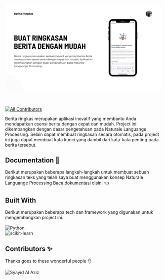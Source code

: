 ![alt text](https://github.com/syayidalaziz10/berita-ringkas/blob/main/assets/image-readme.png?raw=true)

&nbsp;

[![All Contributors](https://img.shields.io/badge/all_contributors-1-orange.svg?style=flat-square)](#contributors-)

Berita ringkas merupakan aplikasi inovatif yang membantu Anda mendapatkan esensi berita dengan cepat dan mudah. Project ini dikembangkan dengan dasar pengetahuan pada Naturale Languange Processing.
Selain dapat membuat ringkasan secara otomatis, pada project ini juga dapat membuat kata kunci yang dambil dari kata-kata penting pada berita tersebut.

## Documentation 📖

Berikut merupakan beberapa langkah-langkah untuk membuat sebuah ringkasan teks yang telah saya buat menggunakan konsep Naturale Languange Processing
[Baca dokumentasi disini](https://syayidalaziz10.github.io/news_summarization/) 👈

## Built With 

Berikut merupakan beberapa tech dan framework yang digunakan untuk mengembangkan project ini. <br><br>
![Python](https://img.shields.io/badge/python-3670A0?style=for-the-badge&logo=python&logoColor=ffdd54) <br>
![scikit-learn](https://img.shields.io/badge/scikit--learn-%23F7931E.svg?style=for-the-badge&logo=scikit-learn&logoColor=white)

## Contributors ✨

Thanks goes to these wonderful people 👌

<!-- ALL-CONTRIBUTORS-LIST:START - Do not remove or modify this section -->
<!-- prettier-ignore-start -->
<!-- markdownlint-disable -->
<img src="https://avatars.githubusercontent.com/u/103559331?v=4" width="100px;" alt="Syayid Al Aziz"/>

<!-- markdownlint-restore -->
<!-- prettier-ignore-end -->

<!-- ALL-CONTRIBUTORS-LIST:END -->

